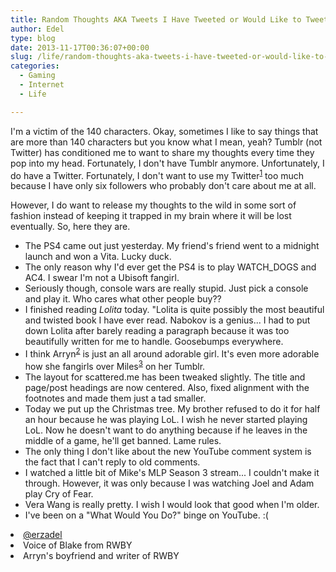 ```yaml
---
title: Random Thoughts AKA Tweets I Have Tweeted or Would Like to Tweet
author: Edel
type: blog
date: 2013-11-17T00:36:07+00:00
slug: /life/random-thoughts-aka-tweets-i-have-tweeted-or-would-like-to-tweet/
categories:
  - Gaming
  - Internet
  - Life

---
```

I'm a victim of the 140 characters. Okay, sometimes I like to say things that are more than 140 characters but you know what I mean, yeah? Tumblr (not Twitter) has conditioned me to want to share my thoughts every time they pop into my head. Fortunately, I don't have Tumblr anymore. Unfortunately, I do have a Twitter. Fortunately, I don't want to use my Twitter<sup class="footnote"><a href="#foot_ajs-fn-id_1-177" id="back_ajs-fn-id_1-177">1</a></sup> too much because I have only six followers who probably don't care about me at all.

However, I do want to release my thoughts to the wild in some sort of fashion instead of keeping it trapped in my brain where it will be lost eventually. So, here they are.

  * The PS4 came out just yesterday. My friend's friend went to a midnight launch and won a Vita. Lucky duck.
  * The only reason why I'd ever get the PS4 is to play WATCH_DOGS and AC4. I swear I'm not a Ubisoft fangirl.
  * Seriously though, console wars are really stupid. Just pick a console and play it. Who cares what other people buy??
  * I finished reading _Lolita_ today. "Lolita is quite possibly the most beautiful and twisted book I have ever read. Nabokov is a genius... I had to put down Lolita after barely reading a paragraph because it was too beautifully written for me to handle. Goosebumps everywhere.
  * I think Arryn<sup class="footnote"><a href="#foot_ajs-fn-id_2-177" id="back_ajs-fn-id_2-177">2</a></sup> is just an all around adorable girl. It's even more adorable how she fangirls over Miles<sup class="footnote"><a href="#foot_ajs-fn-id_3-177" id="back_ajs-fn-id_3-177">3</a></sup> on her Tumblr.
  * The layout for scattered.me has been tweaked slightly. The title and page/post headings are now centered. Also, fixed alignment with the footnotes and made them just a tad smaller.
  * Today we put up the Christmas tree. My brother refused to do it for half an hour because he was playing LoL. I wish he never started playing LoL. Now he doesn't want to do anything because if he leaves in the middle of a game, he'll get banned. Lame rules.
  * The only thing I don't like about the new YouTube comment system is the fact that I can't reply to old comments.
  * I watched a little bit of Mike's MLP Season 3 stream... I couldn't make it through. However, it was only because I was watching Joel and Adam play Cry of Fear.
  * Vera Wang is really pretty. I wish I would look that good when I'm older.
  * I've been on a "What Would You Do?" binge on YouTube. :(


  <li>
    <a id="foot_ajs-fn-id_1-177"></a><a href="http://twitter.com/erzadel">@erzadel</a>&nbsp;&nbsp;<a class="ajs-back-link" href="#back_ajs-fn-id_1-177"></a>
  </li>
  <li>
    <a id="foot_ajs-fn-id_2-177"></a>Voice of Blake from RWBY&nbsp;&nbsp;<a class="ajs-back-link" href="#back_ajs-fn-id_2-177"></a>
  </li>
  <li>
    <a id="foot_ajs-fn-id_3-177"></a>Arryn's boyfriend and writer of RWBY&nbsp;&nbsp;<a class="ajs-back-link" href="#back_ajs-fn-id_3-177"></a>
  </li>


<div id="ajs-fn-id_1-177" style="display:none;margin:0;" class="ajs-footnote-popup">
  <div>
    <a href="http://twitter.com/erzadel">@erzadel</a>
  </div>
</div>

<div id="ajs-fn-id_2-177" style="display:none;margin:0;" class="ajs-footnote-popup">
  <div>
    Voice of Blake from RWBY
  </div>
</div>

<div id="ajs-fn-id_3-177" style="display:none;margin:0;" class="ajs-footnote-popup">
  <div>
    Arryn's boyfriend and writer of RWBY
  </div>
</div>